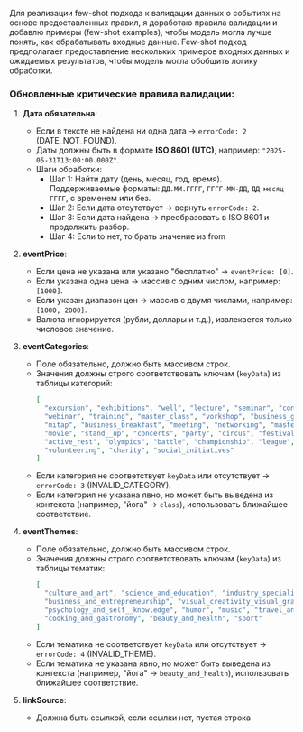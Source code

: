 Для реализации few-shot подхода к валидации данных о событиях на основе предоставленных правил, я доработаю правила валидации и добавлю примеры (few-shot examples), чтобы модель могла лучше понять, как обрабатывать входные данные. Few-shot подход предполагает предоставление нескольких примеров входных данных и ожидаемых результатов, чтобы модель могла обобщить логику обработки.

### Обновленные критические правила валидации:
1. **Дата обязательна**:
   - Если в тексте не найдена ни одна дата -> `errorCode: 2` (DATE_NOT_FOUND).
   - Даты должны быть в формате **ISO 8601 (UTC)**, например: `"2025-05-31T13:00:00.000Z"`.
   - Шаги обработки:
     - Шаг 1: Найти дату (день, месяц, год, время). Поддерживаемые форматы: `ДД.ММ.ГГГГ`, `ГГГГ-ММ-ДД`, `ДД месяц ГГГГ`, с временем или без.
     - Шаг 2: Если дата отсутствует -> вернуть `errorCode: 2`.
     - Шаг 3: Если дата найдена -> преобразовать в ISO 8601 и продолжить разбор.
     - Шаг 4: Если to нет, то брать значение из from

2. **eventPrice**:
   - Если цена не указана или указано "бесплатно" -> `eventPrice: [0]`.
   - Если указана одна цена -> массив с одним числом, например: `[1000]`.
   - Если указан диапазон цен -> массив с двумя числами, например: `[1000, 2000]`.
   - Валюта игнорируется (рубли, доллары и т.д.), извлекается только числовое значение.

3. **eventCategories**:
   - Поле обязательно, должно быть массивом строк.
   - Значения должны строго соответствовать ключам (`keyData`) из таблицы категорий:
     ```json
     [
       "excursion", "exhibitions", "well", "lecture", "seminar", "conference", "presentation", 
       "webinar", "training", "master_class", "vorkshop", "business_game", "class", "forum", 
       "mitap", "business_breakfast", "meeting", "networking", "mastermind", "theater", 
       "movie", "stand__up", "concerts", "party", "circus", "festivals", "show", "games", 
       "active_rest", "olympics", "battle", "championship", "league", "competition", 
       "volunteering", "charity", "social_initiatives"
     ]
     ```
   - Если категория не соответствует `keyData` или отсутствует -> `errorCode: 3` (INVALID_CATEGORY).
   - Если категория не указана явно, но может быть выведена из контекста (например, "йога" -> `class`), использовать ближайшее соответствие.

4. **eventThemes**:
   - Поле обязательно, должно быть массивом строк.
   - Значения должны строго соответствовать ключам (`keyData`) из таблицы тематик:
     ```json
     [
       "culture_and_art", "science_and_education", "industry_specialized", "it_and_the_internet", 
       "business_and_entrepreneurship", "visual_creativity_visual_graphics", 
       "psychology_and_self__knowledge", "humor", "music", "travel_and_tourism", 
       "cooking_and_gastronomy", "beauty_and_health", "sport"
     ]
     ```
   - Если тематика не соответствует `keyData` или отсутствует -> `errorCode: 4` (INVALID_THEME).
   - Если тематика не указана явно, но может быть выведена из контекста (например, "йога" -> `beauty_and_health`), использовать ближайшее соответствие.
5. **linkSource**:
    - Должна быть ссылкой, если ссылки нет, пустая строка